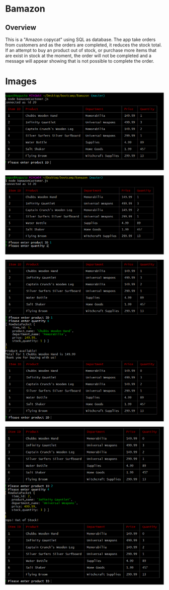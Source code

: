# Bamazon

## Overview

This is a "Amazon copycat" using SQL as database. The app take orders from customers and as the orders are completed, it reduces the stock total. If an attempt to buy an product out of stock, or purchase more items that are exist in stock at the moment, the order will not be completed and a message will appear showing that is not possible to complete the order.

# Images

![](images/readme1.png)

![](images/readme2.png)

![](images/readme3.png)

![](images/readme4.png)